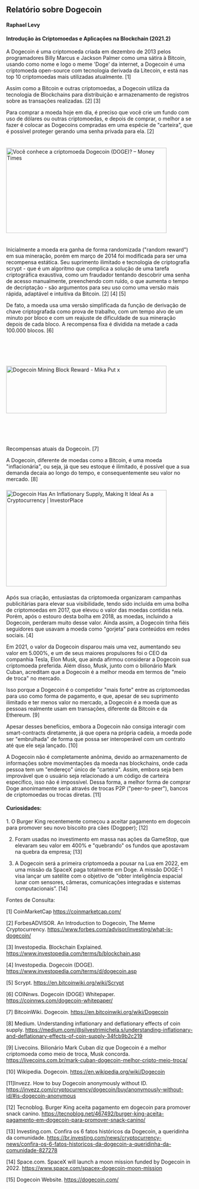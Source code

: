 <h2>Relatório sobre Dogecoin</h2>

<h4>Raphael Levy</h4>
<h4>Introdução às Criptomoedas e Aplicações na Blockchain (2021.2)</h4>

A Dogecoin é uma criptomoeda criada em dezembro de 2013 pelos programadores Billy Marcus e Jackson Palmer como uma sátira à Bitcoin, usando como nome e logo o meme 'Doge' da internet, a Dogecoin é uma criptomoeda open-source com tecnologia derivada da Litecoin, e está nas top 10 criptomoedas mais utilizadas atualmente. [1] 

Assim como a Bitcoin e outras criptomoedas, a Dogecoin utiliza da tecnologia de Blockchains para distribuição e armazenamento de registros sobre as transações realizadas. [2] [3]

Para comprar a moeda hoje em dia, é preciso que você crie um fundo com uso de dólares ou outras criptomoedas, e depois de comprar, o melhor a se fazer é colocar as Dogecoins compradas em uma espécie de "carteira", que é possível proteger gerando uma senha privada para ela. [2]

<img src="https://media.moneytimes.com.br/uploads/2020/07/doge-dogecoin.jpg" alt="Você conhece a criptomoeda Dogecoin (DOGE)? – Money Times" jsname="HiaYvf" jsaction="load:XAeZkd;" class="n3VNCb" data-noaft="1" style="width: 433px; height: 230.031px; margin: 21.9344px 0px;">

Inicialmente a moeda era ganha de forma randomizada ("random reward") em sua mineração, porém em março de 2014 foi modificada para ser uma recompensa estática. Seu suprimento ilimitado e tecnologia de criptografia scrypt - que é um algoritmo que complica a solução de uma tarefa criptográfica exaustiva, como um fraudador tentando descobrir uma senha de acesso manualmente, preenchendo com ruído, o que aumenta o tempo de decriptação - são argumentos para seu uso como uma versão mais rápida, adaptável e intuitiva da Bitcoin. [2] [4] [5]

De fato, a moeda usa uma versão simplificada da função de derivação de chave criptografada como prova de trabalho, com um tempo alvo de um minuto por bloco e com um reajuste de dificuldade de sua mineração depois de cada bloco. A recompensa fixa é dividida na metade a cada 100.000 blocos. [6]

<img src="http://chrisbell.com/images/cryptocurrency/dogecoin-doge-block-schedule.png" alt="Dogecoin Mining Block Reward - Mika Put x" jsname="HiaYvf" jsaction="load:XAeZkd;" class="n3VNCb" data-noaft="1" style="width: 433px; height: 127.194px; margin: 73.3531px 0px;">

Recompensas atuais da Dogecoin. [7]

A Dogecoin, diferente de moedas como a Bitcoin, é uma moeda "inflacionária", ou seja, já que seu estoque é ilimitado, é possível que a sua demanda decaia ao longo do tempo, e consequentemente seu valor no mercado. [8]

<img src="https://investorplace.com/wp-content/uploads/2021/02/2-6-21-supply-of-dogecoin-over-next-200-years-hake.png" alt="Dogecoin Has An Inflationary Supply, Making It Ideal As a Cryptocurrency |  InvestorPlace" jsname="HiaYvf" jsaction="load:XAeZkd;" class="n3VNCb" data-noaft="1" style="width: 433px; height: 260.684px; margin: 6.60816px 0px;">

Após sua criação, entusiastas da criptomoeda organizaram campanhas publicitárias para elevar sua visibilidade, tendo sido incluída em uma bolha de criptomoedas em 2017, que elevou o valor das moedas contidas nela. Porém, após o estouro desta bolha em 2018, as moedas, incluindo a Dogecoin, perderam muito desse valor. Ainda assim, a Dogecoin tinha fiéis seguidores que usavam a moeda como "gorjeta" para conteúdos em redes sociais. [4]

Em 2021, o valor da Dogecoin disparou mais uma vez, aumentando seu valor em 5.000%, e um de seus maiores propulsores foi o CEO da companhia Tesla, Elon Musk, que ainda afirmou considerar a Dogecoin sua criptomoeda preferida. Além disso, Musk, junto com o bilionário Mark Cuban, acreditam que a Dogecoin é a melhor meoda em termos de "meio de troca" no mercado. 

Isso porque a Dogecoin é o competidor "mais forte" entre as criptomoedas para uso como forma de pagamento, e que, apesar de seu suprimento ilimitado e ter menos valor no mercado, a Dogecoin é a moeda que as pessoas realmente usam em transações, diferente da Bitcoin e da Ethereum. [9]

Apesar desses benefícios, embora a Dogecoin não consiga interagir com smart-contracts diretamente, já que opera na própria cadeia, a moeda pode ser "embrulhada" de forma que possa ser interoperável com um contrato até que ele seja lançado. [10]

A Dogecoin não é completamente anônima, devido ao armazenamento de informações sobre movimentações da moeda nas blockchains, onde cada pessoa tem um "endereço" único de "carteira". Assim, embora seja bem improvável que o usuário seja relacionado a um código de carteira específico, isso não é impossível. Dessa forma, a melhor forma de comprar Doge anonimamente seria através de trocas P2P ("peer-to-peer"), bancos de criptomoedas ou trocas diretas. [11] 

<h4>Curiosidades:</h4>
1. O Burger King recentemente começou a aceitar pagamento em dogecoin para promover seu novo biscoito pra cães (Dogpper); [12]


2. Foram usadas no investimento em massa nas ações da GameStop, que elevaram seu valor em 400% e "quebrando" os fundos que apostavam na quebra da empresa; [13]


3. A Dogecoin será a primeira criptomoeda a pousar na Lua em 2022, em uma missão da SpaceX paga totalmente em Doge. A missão DOGE-1 visa lançar um satélite com o objetivo de "obter inteligência espacial lunar com sensores, câmeras, comunicações integradas e sistemas computacionais”. [14]



Fontes de Consulta:

[1] CoinMarketCap
https://coinmarketcap.com/

[2] ForbesADVISOR. 
An Introduction to Dogecoin, The Meme Cryptocurrency. 
https://www.forbes.com/advisor/investing/what-is-dogecoin/

[3] Investopedia. 
Blockchain Explained. 
https://www.investopedia.com/terms/b/blockchain.asp

[4] Investopedia. 
Dogecoin (DOGE). 
https://www.investopedia.com/terms/d/dogecoin.asp

[5] Scrypt. 
https://en.bitcoinwiki.org/wiki/Scrypt

[6] COINnws. 
Dogecoin (DOGE) Whitepaper. 
https://coinnws.com/dogecoin-whitepaper/

[7] BitcoinWiki. 
Dogecoin. 
https://en.bitcoinwiki.org/wiki/Dogecoin

[8] Medium. 
Understanding inflationary and deflationary effects of coin supply. 
https://medium.com/@silvestrimichela.s/understanding-inflationary-and-deflationary-effects-of-coin-supply-34fcb9b2c219

[9] Livecoins. 
Bilionário Mark Cuban diz que Dogecoin é a melhor criptomoeda como meio de troca, Musk concorda. 
https://livecoins.com.br/mark-cuban-dogecoin-melhor-cripto-meio-troca/

[10] Wikipedia.
Dogecoin.
https://en.wikipedia.org/wiki/Dogecoin

[11]Invezz.
How to buy Dogecoin anonymously without ID.
https://invezz.com/cryptocurrency/dogecoin/buy/anonymously-without-id/#is-dogecoin-anonymous

[12] Tecnoblog. 
Burger King aceita pagamento em dogecoin para promover snack canino. 
https://tecnoblog.net/467492/burger-king-aceita-pagamento-em-dogecoin-para-promover-snack-canino/

[13] Investing.com. 
Confira os 6 fatos históricos da Dogecoin, a queridinha da comunidade. 
https://br.investing.com/news/cryptocurrency-news/confira-os-6-fatos-historicos-da-dogecoin-a-queridinha-da-comunidade-827278

[14] Space.com. 
SpaceX will launch a moon mission funded by Dogecoin in 2022. 
https://www.space.com/spacex-dogecoin-moon-mission

[15] Dogecoin Website.
https://dogecoin.com/


